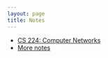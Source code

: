 ```yaml
---
layout: page
title: Notes
---
```


- [CS 224: Computer Networks](./CS224)
- [More notes](https://github.com/atin/notes)